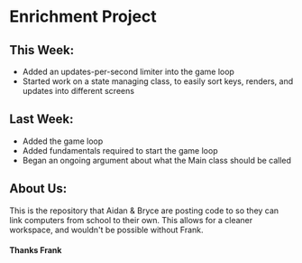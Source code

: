 # Enrichment Project

## This Week:

- Added an updates-per-second limiter into the game loop
- Started work on a state managing class, to easily sort keys, renders, and updates into different screens

## Last Week:

- Added the game loop
- Added fundamentals required to start the game loop
- Began an ongoing argument about what the Main class should be called

## About Us:
This is the repository that Aidan & Bryce are posting code to so they can link computers from school to their own. This allows for a cleaner workspace, and wouldn't be possible without Frank. 

#### Thanks Frank
